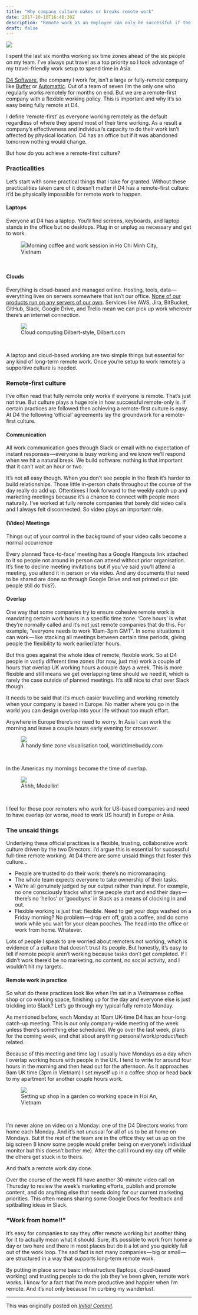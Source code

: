 ```yaml
---
title: "Why company culture makes or breaks remote work"
date: 2017-10-10T16:48:38Z
description: "Remote work as an employee can only be successful if the company culture is remote-first."
draft: false
---
```


<img src="https://cdn-images-1.medium.com/max/2000/1*Kh-RiZB63bXf7lMtmeN-Lg.png" class="responsive">

I spent the last six months working six time zones ahead of the six people on my team. I’ve always put travel as a top priority so I took advantage of my travel-friendly work setup to spend time in Asia.

[D4 Software](http://weared4.com), the company I work for, isn’t a large or fully-remote company like [Buffer](https://buffer.homerun.co/) or [Automattic](https://automattic.com/work-with-us/). Out of a team of seven I’m the only one who regularly works remotely for months on end. But we are a remote-first company with a flexible working policy. This is important and why it’s so easy being fully remote at D4.

I define ‘remote-first’ as everyone working remotely as the default regardless of where they spend most of their time working. As a result a company’s effectiveness and individual’s capacity to do their work isn’t affected by physical location. D4 has an office but if it was abandoned tomorrow nothing would change.

But how do you achieve a remote-first culture?

### Practicalities

Let’s start with some practical things that I take for granted. Without these practicalities taken care of it doesn’t matter if D4 has a remote-first culture: it’d be physically impossible for remote work to happen.

#### Laptops

Everyone at D4 has a laptop. You’ll find screens, keyboards, and laptop stands in the office but no desktops. Plug in or unplug as necessary and get to work.

<figure>
	<img src="https://cdn-images-1.medium.com/max/1600/1*W8VMFUYa8VD3y9UkxX6mVw.jpeg" class="responsive")
	<figcaption>Morning coffee and work session in Ho Chi Minh City, Vietnam</figcaption>
</figure>

&nbsp;

#### Clouds

Everything is cloud-based and managed online. Hosting, tools, data — everything lives on servers somewhere that isn’t our office. [None of our products run on any servers of our own](http://weared4.com/blog/how-we-build-deploy-host-querytree-without-servers/). Services like AWS, Jira, BitBucket, GitHub, Slack, Google Drive, and Trello mean we can pick up work wherever there’s an internet connection.

<figure>
	<img src="https://cdn-images-1.medium.com/max/1600/1*gGdTz5Ps6zj-FLb6bAMaow.jpeg" class="responsive">
	<figcaption>Cloud computing Dilbert-style, Dilbert.com</figcaption>
</figure>

&nbsp;

A laptop and cloud-based working are two simple things but essential for any kind of long-term remote work. Once you’re setup to work remotely a supportive culture is needed.

### Remote-first culture

I’ve often read that fully remote only works if everyone is remote. That’s just not true. But culture plays a huge role in how successful remote-only is. If certain practices are followed then achieving a remote-first culture is easy. At D4 the following ‘official’ agreements lay the groundwork for a remote-first culture.

#### Communication

All work communication goes through Slack or email with no expectation of instant responses — everyone is busy working and we know we’ll respond when we hit a natural break. We build software: nothing is that important that it can’t wait an hour or two.

It’s not all easy though. When you don’t see people in the flesh it’s harder to build relationships. Those little in-person chats throughout the course of the day really do add up. Oftentimes I look forward to the weekly catch up and marketing meetings because it’s a chance to connect with people more naturally. I’ve worked at fully remote companies that barely did video calls and I always felt disconnected. So video plays an important role.

#### (Video) Meetings

Things out of your control in the background of your video calls become a normal occurrence

Every planned ‘face-to-face’ meeting has a Google Hangouts link attached to it so people not around in person can attend without prior organisation. It’s fine to decline meeting invitations but if you’ve said you’ll attend a meeting, you attend it in person or via video. And any documents that need to be shared are done so through Google Drive and not printed out (do people still do this?).

#### Overlap

One way that some companies try to ensure cohesive remote work is mandating certain work hours in a specific time zone. ‘Core hours’ is what they’re normally called and it’s not just remote companies that do this. For example, “everyone needs to work 10am-3pm GMT”. In some situations it can work — like stacking all meetings between certain time periods, giving people the flexibility to work earlier/later hours.

But this goes against the whole idea of remote, flexible work. So at D4 people in vastly different time zones (for now, just me) work a couple of hours that overlap UK working hours a couple days a week. This is more flexible and still means we get overlapping time should we need it, which is rarely the case outside of planned meetings. It’s still nice to chat over Slack though.

It needs to be said that it’s much easier travelling and working remotely when your company is based in Europe. No matter where you go in the world you can design overlap into your life without too much effort.

Anywhere in Europe there’s no need to worry. In Asia I can work the morning and leave a couple hours early evening for crossover.

<figure>
	<img src="https://cdn-images-1.medium.com/max/1600/1*Y5AlxRRYNZJkYmrq23J4NA.png" class="responsive">
	<figcaption>A handy time zone visualisation tool, worldtimebuddy.com</figcaption>
</figure>

&nbsp;

In the Americas my mornings become the time of overlap.

<figure>
	<img src="https://cdn-images-1.medium.com/max/1600/1*DkCGGn8BWBiXnaY-GGo8QQ.png" class="responsive">
	<figcaption>Ahhh, Medellin!</figcaption>
</figure>

&nbsp;

I feel for those poor remoters who work for US-based companies and need to have overlap (or worse, need to work US hours!) in Europe or Asia.

### The unsaid things

Underlying these official practices is a flexible, trusting, collaborative work culture driven by the two Directors. I’d argue this is essential for successful full-time remote working. At D4 there are some unsaid things that foster this culture…

- People are trusted to do their work: there’s no micromanaging.
- The whole team expects everyone to take ownership of their tasks.
- We’re all genuinely judged by our output rather than input. For example, no one consciously tracks what time people start and end their days — there’s no ‘hellos’ or ‘goodbyes’ in Slack as a means of clocking in and out.
- Flexible working is just that: flexible. Need to get your dogs washed on a Friday morning? No problem — drop em off, grab a coffee, and do some work while you wait for your clean pooches. The head into the office or work from home. Whatever.

Lots of people I speak to are worried about remoters not working, which is evidence of a culture that doesn’t trust its people. But honestly, it’s easy to tell if remote people aren’t working because tasks don’t get completed. If I didn’t work there’d be no marketing, no content, no social activity, and I wouldn’t hit my targets.

#### Remote work in practice

So what do these practices look like when I’m sat in a Vietnamese coffee shop or co working space, finishing up for the day and everyone else is just trickling into Slack? Let’s go through my typical fully remote Monday.

As mentioned before, each Monday at 10am UK-time D4 has an hour-long catch-up meeting. This is our only company-wide meeting of the week unless there’s something else scheduled. We go over the last week, plans for the coming week, and chat about anything personal/work/product/tech related.

Because of this meeting and time lag I usually have Mondays as a day when I overlap working hours with people in the UK. I tend to write for around four hours in the morning and then head out for the afternoon. As it approaches 9am UK time (3pm in Vietnam) I set myself up in a coffee shop or head back to my apartment for another couple hours work.

<figure>
	<img src="https://cdn-images-1.medium.com/max/1600/1*j3ufr1d9dZzAsdmLdTELjQ.jpeg" class="responsive">
	<figcaption>Setting up shop in a garden co working space in Hoi An, Vietnam</figcaption>
</figure>

&nbsp;

I’m never alone on video on a Monday: one of the D4 Directors works from home each Monday. And it’s not unusual for all of us to be at home on Mondays. But if the rest of the team are in the office they set us up on the big screen (I know some people would prefer being on everyone’s individual monitor but this doesn’t bother me). After the call I round my day off while the others get stuck in to theirs.

And that’s a remote work day done.

Over the course of the week I’ll have another 30-minute video call on Thursday to review the week’s marketing efforts, publish and promote content, and do anything else that needs doing for our current marketing priorities. This often means sharing some Google Docs for feedback and spitballing ideas in Slack.

### “Work from home!!”

It’s easy for companies to say they offer remote working but another thing for it to actually mean what it should. Sure, it’s possible to work from home a day or two here and there in most places but do it a lot and you quickly fall out of the work loop. The sad fact is not many companies — big or small — are structured in a way that supports long-term remote work.

By putting in place some basic infrastructure (laptops, cloud-based working) and trusting people to do the job they’ve been given, remote work works. I know for a fact that I’m more productive and happier when I’m remote. And it’s not only because I’m curbing my wanderlust.

---

This was originally posted on <a href="https://medium.com/initialcommit" target="_blank">_Initial Commit_</a>.